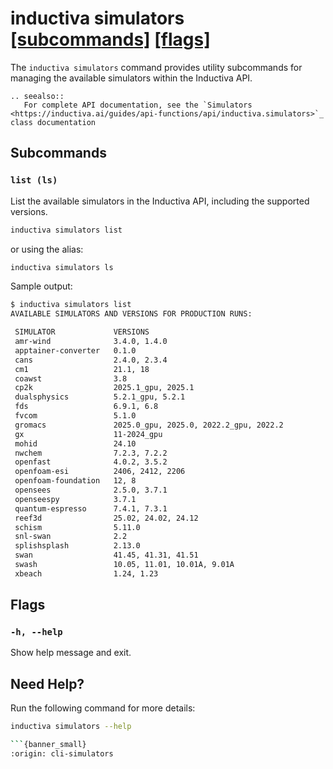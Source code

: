 # inductiva **simulators** [\[subcommands\]](#subcommands) [\[flags\]](#flags)

The `inductiva simulators` command provides utility subcommands 
for managing the available simulators within the Inductiva API.

````{eval-rst}
.. seealso::
   For complete API documentation, see the `Simulators <https://inductiva.ai/guides/api-functions/api/inductiva.simulators>`_ class documentation
````

## Subcommands
### `list (ls)`
List the available simulators in the Inductiva API, including the supported versions.

```bash
inductiva simulators list
```

or using the alias:

```bash
inductiva simulators ls
```

Sample output:

```bash
$ inductiva simulators list
AVAILABLE SIMULATORS AND VERSIONS FOR PRODUCTION RUNS:

 SIMULATOR             VERSIONS
 amr-wind              3.4.0, 1.4.0
 apptainer-converter   0.1.0
 cans                  2.4.0, 2.3.4
 cm1                   21.1, 18
 coawst                3.8
 cp2k                  2025.1_gpu, 2025.1
 dualsphysics          5.2.1_gpu, 5.2.1
 fds                   6.9.1, 6.8
 fvcom                 5.1.0
 gromacs               2025.0_gpu, 2025.0, 2022.2_gpu, 2022.2
 gx                    11-2024_gpu
 mohid                 24.10
 nwchem                7.2.3, 7.2.2
 openfast              4.0.2, 3.5.2
 openfoam-esi          2406, 2412, 2206
 openfoam-foundation   12, 8
 opensees              2.5.0, 3.7.1
 openseespy            3.7.1
 quantum-espresso      7.4.1, 7.3.1
 reef3d                25.02, 24.02, 24.12
 schism                5.11.0
 snl-swan              2.2
 splishsplash          2.13.0
 swan                  41.45, 41.31, 41.51
 swash                 10.05, 11.01, 10.01A, 9.01A
 xbeach                1.24, 1.23
```

## Flags
### `-h, --help`

Show help message and exit.

## Need Help?
Run the following command for more details:

```sh
inductiva simulators --help

```{banner_small}
:origin: cli-simulators
```
